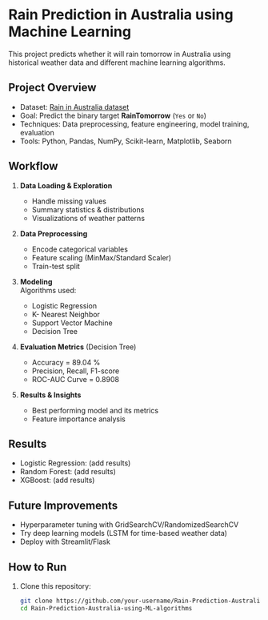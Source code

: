 # Rain Prediction in Australia using Machine Learning

This project predicts whether it will rain tomorrow in Australia using historical weather data and different machine learning algorithms.

##  Project Overview
- Dataset: [Rain in Australia dataset](https://www.kaggle.com/datasets/jsphyg/weather-dataset-rattle-package)
- Goal: Predict the binary target **RainTomorrow** (`Yes` or `No`)
- Techniques: Data preprocessing, feature engineering, model training, evaluation
- Tools: Python, Pandas, NumPy, Scikit-learn, Matplotlib, Seaborn

##  Workflow
1. **Data Loading & Exploration**  
   - Handle missing values  
   - Summary statistics & distributions  
   - Visualizations of weather patterns  

2. **Data Preprocessing**  
   - Encode categorical variables  
   - Feature scaling (MinMax/Standard Scaler)  
   - Train-test split  

3. **Modeling**  
   Algorithms used:
   - Logistic Regression  
   - K- Nearest Neighbor 
   - Support Vector Machine
   - Decision Tree

4. **Evaluation Metrics**  (Decision Tree)
   - Accuracy  = 89.04 %
   - Precision, Recall, F1-score  
   - ROC-AUC Curve  = 0.8908

5. **Results & Insights**  
   - Best performing model and its metrics  
   - Feature importance analysis  

##  Results
- Logistic Regression: (add results)  
- Random Forest: (add results)  
- XGBoost: (add results)

## Future Improvements
- Hyperparameter tuning with GridSearchCV/RandomizedSearchCV
- Try deep learning models (LSTM for time-based weather data)
- Deploy with Streamlit/Flask   

##  How to Run
1. Clone this repository:
   ```bash
   git clone https://github.com/your-username/Rain-Prediction-Australia-using-ML-algorithms.git
   cd Rain-Prediction-Australia-using-ML-algorithms
